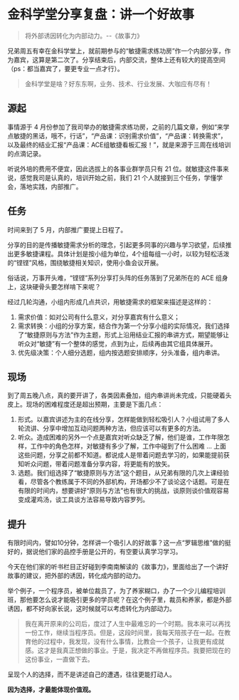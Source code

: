 # 金科学堂分享复盘：讲一个好故事

> 将外部诱因转化为内部动力。--《故事力》

兄弟周五有幸在金科学堂上，就前期参与的“敏捷需求练功房”作一个内部分享，作为嘉宾，这算是第二次了。分享结束后，内部交流，整体上还有较大的提高空间（ps：都当嘉宾了，要更专业一点才行）。

> 金科学堂是啥？好东东啊，业务、技术、行业发展、大咖应有尽有！

## 源起

事情源于 4 月份参加了我司举办的敏捷需求练功房，之前的几篇文章，例如“来学点敏捷的黑话，哦不，行话”，“产品课：识别需求价值”，“产品课：转换需求”，以及最终的结业汇报“产品课：ACE组敏捷看板汇报！”，就是来源于三周在线培训的点滴记录。

听说外培的费用不便宜，因此选拔上的各事业群学员只有 21 位。就敏捷这件事来说，感觉我司是认真的，培训开始之前，我们 21 个人就接到三个任务，学懂学会，落地实践，内部推广。

## 任务

时间来到了 5 月，内部推广要提上日程了。

分享的目的是传播敏捷需求分析的理念，引起更多同事的兴趣与学习欲望，后续推出更多敏捷课程。具体计划是按小组为单位，4个组每组一小时，以较为轻松活泼的“铿铿”风格，围绕敏捷相关知识，使用小鱼会议开展。

俗话说，万事开头难，“铿铿”系列分享打头阵的任务落到了兄弟所在的 ACE 组身上，这块硬骨头要怎样啃下来呢？

经过几轮沟通，小组内形成几点共识，用敏捷需求的框架来描述是这样的：

1. 需求价值：如对公司有什么意义，对分享嘉宾有什么意义；
2. 需求转换：小组的分享方案，结合作为第一个分享小组的实际情况，我们选择了“敏捷原则与方法”作为主题，形式上沿用结业汇报的串讲方式，期望能够让听众对“敏捷”有一个整体的感觉，点到为止，后续再由其它组具体展开。
3. 优先级决策：个人细分选题，组内按选题安排顺序，分头准备，组内串讲。

## 现场

到了周五晚八点，真的要开讲了，各类因素叠加，组内串讲尚未完成，只能硬着头皮上。现场的困难程度还是超出预期，主要是下面几点：

1. 形式。以嘉宾讲述为主的在线分享，怎样能做到轻松吸引人？小组试用了多人轮流讲、分享中增加互动问题两种方法，但应该可以有更多的方法。
2. 听众。造成困难的另外一个点是嘉宾对听众缺乏了解，他们是谁，工作年限怎样，工作中的角色怎样，对敏捷有多少了解，工作中碰到了什么困难 ... 上面这些问题，分享之前都不知道。都说成人是带着问题去学习的，如果能提前获知听众问题，带着问题准备分享内容，将更能有的放矢。
3. 选题。我们组选择了“敏捷原则与方法”这个题目，从兄弟有限的几次上课经验看，尽管各个教练属于不同的外部机构，开场都少不了谈论这个话题。可是在有限的时间内，想要讲好“原则与方法”也有很大的挑战，谈原则谈价值观容易变成灌鸡汤，谈工具谈方法容易导致内容罗列。

## 提升

有限时间内，譬如10分钟，怎样讲一个吸引人的好故事？这一点“罗辑思维”做的挺好的，据说他们家的品控手册是公开的，有空要认真学习学习。

今天在他们家的听书栏目正好碰到李南南解读的《故事力》，里面给出了一个讲好故事的建议，把外部的诱因，转化成内部的动力。

举个例子，一个程序员，被单位裁员了，为了养家糊口，办了一个少儿编程培训班，那他要怎么说才能吸引更多的学员呢？在这个例子里，裁员和养家，都是外部诱因，都不好向家长说，这时候就可以考虑转化为内部动力。

> 我在离开原来的公司后，度过了人生中最难忘的一个时期。我本来可以再找一份工作，继续当程序员。但是，这段时间里，我每天陪孩子在一起。在教育他的过程中，我发现，没有什么事情，比教会一个孩子，让我更有成就感。这才是我真正想做的事业。于是，我决定不再做程序员。我要把现在的这份事业，一直做下去。

呈现个人的选择，而不是讲述自己的遭遇，往往更能打动人。

**因为选择，才最能体现价值观。**

